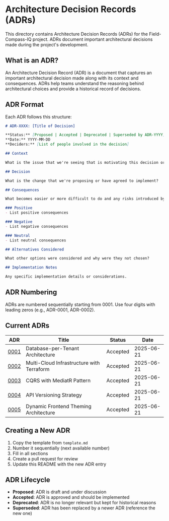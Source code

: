 # Architecture Decision Records (ADRs)

This directory contains Architecture Decision Records (ADRs) for the Field-Compass-IQ project. ADRs document important architectural decisions made during the project's development.

## What is an ADR?

An Architecture Decision Record (ADR) is a document that captures an important architectural decision made along with its context and consequences. ADRs help teams understand the reasoning behind architectural choices and provide a historical record of decisions.

## ADR Format

Each ADR follows this structure:

```markdown
# ADR-XXXX: [Title of Decision]

**Status:** [Proposed | Accepted | Deprecated | Superseded by ADR-YYYY]
**Date:** YYYY-MM-DD
**Deciders:** [List of people involved in the decision]

## Context

What is the issue that we're seeing that is motivating this decision or change?

## Decision

What is the change that we're proposing or have agreed to implement?

## Consequences

What becomes easier or more difficult to do and any risks introduced by this change?

### Positive
- List positive consequences

### Negative
- List negative consequences

### Neutral
- List neutral consequences

## Alternatives Considered

What other options were considered and why were they not chosen?

## Implementation Notes

Any specific implementation details or considerations.
```

## ADR Numbering

ADRs are numbered sequentially starting from 0001. Use four digits with leading zeros (e.g., ADR-0001, ADR-0002).

## Current ADRs

| ADR | Title | Status | Date |
|-----|-------|--------|------|
| [0001](./0001-database-per-tenant.md) | Database-per-Tenant Architecture | Accepted | 2025-06-21 |
| [0002](./0002-multi-cloud-terraform.md) | Multi-Cloud Infrastructure with Terraform | Accepted | 2025-06-21 |
| [0003](./0003-cqrs-mediatr-pattern.md) | CQRS with MediatR Pattern | Accepted | 2025-06-21 |
| [0004](./0004-api-versioning-strategy.md) | API Versioning Strategy | Accepted | 2025-06-21 |
| [0005](./0005-frontend-theming-architecture.md) | Dynamic Frontend Theming Architecture | Accepted | 2025-06-21 |

## Creating a New ADR

1. Copy the template from `template.md`
2. Number it sequentially (next available number)
3. Fill in all sections
4. Create a pull request for review
5. Update this README with the new ADR entry

## ADR Lifecycle

- **Proposed**: ADR is draft and under discussion
- **Accepted**: ADR is approved and should be implemented
- **Deprecated**: ADR is no longer relevant but kept for historical reasons
- **Superseded**: ADR has been replaced by a newer ADR (reference the new one)
